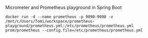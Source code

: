 Micrometer and Prometheus playground in Spring Boot

```docker run -d --name prometheus -p 9090:9090 -v /mnt/c/Users/Tomi/workspace/prometheus-playground/prometheus.yml:/etc/prometheus/prometheus.yml prom/prometheus --config.file=/etc/prometheus/prometheus.yml```
